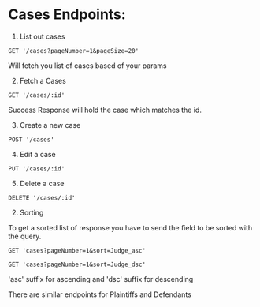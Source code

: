 # Cases Endpoints:

1. List out cases

```
GET '/cases?pageNumber=1&pageSize=20'
```

Will fetch you list of cases based of your params

2. Fetch a Cases

```
GET '/cases/:id'
```

Success Response will hold the case which matches the id.

3. Create a new case

```
POST '/cases'
```


4. Edit a case

```
PUT '/cases/:id'
```

5. Delete a case

```
DELETE '/cases/:id'
```

2. Sorting

To get a sorted list of response you have to send the field to be sorted with the query.

```
GET 'cases?pageNumber=1&sort=Judge_asc'
```

```
GET 'cases?pageNumber=1&sort=Judge_dsc'
```

'asc' suffix for ascending and 'dsc' suffix for descending



There are similar endpoints for Plaintiffs and Defendants